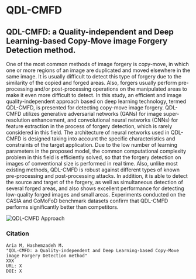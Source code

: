# QDL-CMFD
## QDL-CMFD: a Quality-independent and Deep Learning-based Copy-Move image Forgery Detection method.

One of the most common methods of image forgery is copy-move, in which one or more regions of an image are duplicated and moved elsewhere in the same image. It is usually difficult to detect this type of forgery due to the similarity of the copied and forged areas. Also, forgers usually perform pre-processing and/or post-processing operations on the manipulated areas to make it even more difficult to detect. In this study, an efficient and image quality-independent approach based on deep learning technology, termed QDL-CMFD, is presented for detecting copy-move image forgery. QDL-CMFD utilizes generative adversarial networks (GANs) for image super-resolution enhancement, and convolutional neural networks (CNNs) for feature extraction in the process of forgery detection, which is rarely considered in this field. The architecture of neural networks used in QDL-CMFD is designed taking into account the specific characteristics and constraints of the target application. Due to the low number of learning parameters in the proposed model, the common computational complexity problem in this field is efficiently solved, so that the forgery detection on images of conventional size is performed in real time. Also, unlike most existing methods, QDL-CMFD is robust against different types of known pre-processing and post-processing attacks. In addition, it is able to detect the source and target of the forgery, as well as simultaneous detection of several forged areas, and also shows excellent performance for detecting low-quality forged images and small areas. Experiments conducted on the CASIA and CoMoFoD benchmark datasets confirm that QDL-CMFD performs significantly better than competitors.

![QDL-CMFD Approach](https://raw.githubusercontent.com/MehradAria/SR-DCMFD/main/Method.jpg)

### Citation
    Aria M, Hashemzadeh M. 
    "QDL-CMFD: a Quality-independent and Deep Learning-based Copy-Move image Forgery Detection method" 
    XXX
    URL: X
    DOI: X
